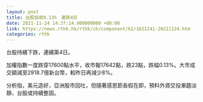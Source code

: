 ```yaml
---
layout: post
title: 台股低收0.13%　連跌4日
date: 2021-11-24 14:37:14.000000000 +08:00
link: https://news.rthk.hk/rthk/ch/component/k2/1621241-20211124.htm
categories: rthk
---
```


台股持續下跌，連續第4日。

加權指數一度跌穿17600點水平，收市報17642點，跌23點，跌幅0.13%。大市成交額減至2918.7億新台幣，較昨日再減少8%。

分析指，美元造好，亞洲股市回吐，但隨著感恩節長假在即，預料外資交投漸趨淡靜，台股或持續整固。
